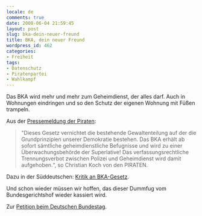 ```yaml
---
locale: de
comments: true
date: 2008-06-04 21:59:45
layout: post
slug: bka-dein-neuer-freund
title: BKA, dein neuer Freund
wordpress_id: 462
categories:
- Freiheit
tags:
- Datenschutz
- Piratenpartei
- Wahlkampf
---
```


Das BKA wird mehr und mehr zum Geheimdienst, der alles darf. Auch in Wohnungen
eindringen und so den Schutz der eigenen Wohnung mit Füßen trampeln.

Aus der [Pressemeldung der Piraten](http://piratenpartei.de/node/444):

> "Dieses Gesetz vernichtet die bestehende Gewaltenteilung auf der die
> Grundprinzipien unserer Demokratie bestehen. Das BKA erhält ab sofort
> sämtliche geheimdienstliche Befugnisse und wird zu einer Überwachungsbehörde
> der Superlative! Das verfassungsrechtliche Trennungsverbot zwischen Polizei
> und Geheimdienst wird damit aufgehoben.“, so Christian Koch von den PIRATEN.

Dazu in der Süddeutschen: [Kritik an BKA-Gesetz](http://www.sueddeutsche.de/,ra1l1/deutschland/artikel/888/178344/).

Und schon wieder müssen wir hoffen, das dieser Dummfug vom Bundesgerichtshof
wieder kassiert wird.

Zur [Petition beim Deutschen Bundestag](http://itc3.napier.ac.uk/e-petition/bundestag/view_petition.asp?PetitionID=687%20).
